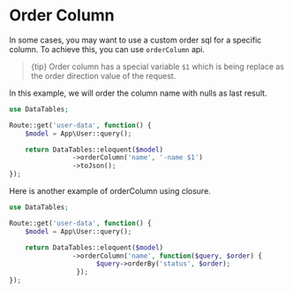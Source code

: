 # Order Column

In some cases, you may want to use a custom order sql for a specific column. To achieve this, you can use `orderColumn` api.

> {tip} Order column has a special variable `$1` which is being replace as the order direction value of the request.

In this example, we will order the column name with nulls as last result.

```php
use DataTables;

Route::get('user-data', function() {
	$model = App\User::query();

	return DataTables::eloquent($model)
				->orderColumn('name', '-name $1')
				->toJson();
});
```

Here is another example of orderColumn using closure.
```php
use DataTables;

Route::get('user-data', function() {
	$model = App\User::query();

	return DataTables::eloquent($model)
				->orderColumn('name', function($query, $order) {
                      $query->orderBy('status', $order);
                 });
});
